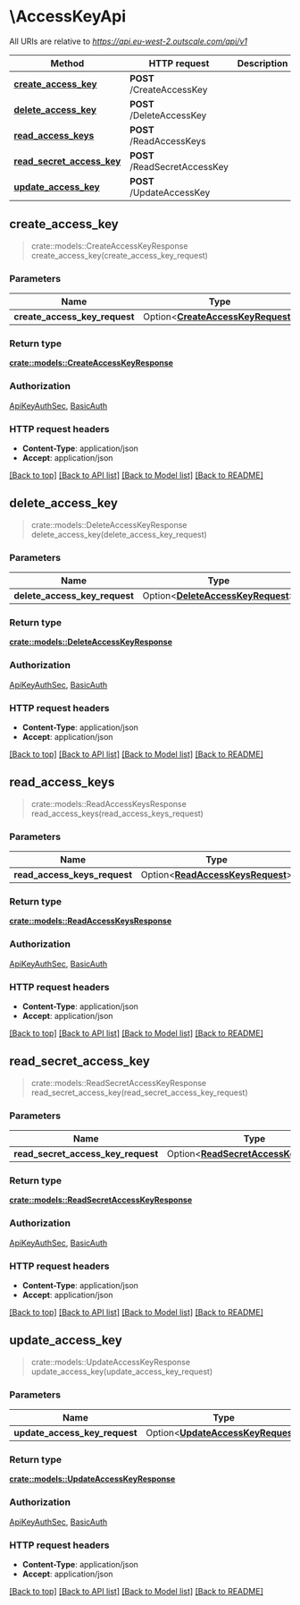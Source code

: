 # \AccessKeyApi

All URIs are relative to *https://api.eu-west-2.outscale.com/api/v1*

Method | HTTP request | Description
------------- | ------------- | -------------
[**create_access_key**](AccessKeyApi.md#create_access_key) | **POST** /CreateAccessKey | 
[**delete_access_key**](AccessKeyApi.md#delete_access_key) | **POST** /DeleteAccessKey | 
[**read_access_keys**](AccessKeyApi.md#read_access_keys) | **POST** /ReadAccessKeys | 
[**read_secret_access_key**](AccessKeyApi.md#read_secret_access_key) | **POST** /ReadSecretAccessKey | 
[**update_access_key**](AccessKeyApi.md#update_access_key) | **POST** /UpdateAccessKey | 



## create_access_key

> crate::models::CreateAccessKeyResponse create_access_key(create_access_key_request)


### Parameters


Name | Type | Description  | Required | Notes
------------- | ------------- | ------------- | ------------- | -------------
**create_access_key_request** | Option<[**CreateAccessKeyRequest**](CreateAccessKeyRequest.md)> |  |  |

### Return type

[**crate::models::CreateAccessKeyResponse**](CreateAccessKeyResponse.md)

### Authorization

[ApiKeyAuthSec](../README.md#ApiKeyAuthSec), [BasicAuth](../README.md#BasicAuth)

### HTTP request headers

- **Content-Type**: application/json
- **Accept**: application/json

[[Back to top]](#) [[Back to API list]](../README.md#documentation-for-api-endpoints) [[Back to Model list]](../README.md#documentation-for-models) [[Back to README]](../README.md)


## delete_access_key

> crate::models::DeleteAccessKeyResponse delete_access_key(delete_access_key_request)


### Parameters


Name | Type | Description  | Required | Notes
------------- | ------------- | ------------- | ------------- | -------------
**delete_access_key_request** | Option<[**DeleteAccessKeyRequest**](DeleteAccessKeyRequest.md)> |  |  |

### Return type

[**crate::models::DeleteAccessKeyResponse**](DeleteAccessKeyResponse.md)

### Authorization

[ApiKeyAuthSec](../README.md#ApiKeyAuthSec), [BasicAuth](../README.md#BasicAuth)

### HTTP request headers

- **Content-Type**: application/json
- **Accept**: application/json

[[Back to top]](#) [[Back to API list]](../README.md#documentation-for-api-endpoints) [[Back to Model list]](../README.md#documentation-for-models) [[Back to README]](../README.md)


## read_access_keys

> crate::models::ReadAccessKeysResponse read_access_keys(read_access_keys_request)


### Parameters


Name | Type | Description  | Required | Notes
------------- | ------------- | ------------- | ------------- | -------------
**read_access_keys_request** | Option<[**ReadAccessKeysRequest**](ReadAccessKeysRequest.md)> |  |  |

### Return type

[**crate::models::ReadAccessKeysResponse**](ReadAccessKeysResponse.md)

### Authorization

[ApiKeyAuthSec](../README.md#ApiKeyAuthSec), [BasicAuth](../README.md#BasicAuth)

### HTTP request headers

- **Content-Type**: application/json
- **Accept**: application/json

[[Back to top]](#) [[Back to API list]](../README.md#documentation-for-api-endpoints) [[Back to Model list]](../README.md#documentation-for-models) [[Back to README]](../README.md)


## read_secret_access_key

> crate::models::ReadSecretAccessKeyResponse read_secret_access_key(read_secret_access_key_request)


### Parameters


Name | Type | Description  | Required | Notes
------------- | ------------- | ------------- | ------------- | -------------
**read_secret_access_key_request** | Option<[**ReadSecretAccessKeyRequest**](ReadSecretAccessKeyRequest.md)> |  |  |

### Return type

[**crate::models::ReadSecretAccessKeyResponse**](ReadSecretAccessKeyResponse.md)

### Authorization

[ApiKeyAuthSec](../README.md#ApiKeyAuthSec), [BasicAuth](../README.md#BasicAuth)

### HTTP request headers

- **Content-Type**: application/json
- **Accept**: application/json

[[Back to top]](#) [[Back to API list]](../README.md#documentation-for-api-endpoints) [[Back to Model list]](../README.md#documentation-for-models) [[Back to README]](../README.md)


## update_access_key

> crate::models::UpdateAccessKeyResponse update_access_key(update_access_key_request)


### Parameters


Name | Type | Description  | Required | Notes
------------- | ------------- | ------------- | ------------- | -------------
**update_access_key_request** | Option<[**UpdateAccessKeyRequest**](UpdateAccessKeyRequest.md)> |  |  |

### Return type

[**crate::models::UpdateAccessKeyResponse**](UpdateAccessKeyResponse.md)

### Authorization

[ApiKeyAuthSec](../README.md#ApiKeyAuthSec), [BasicAuth](../README.md#BasicAuth)

### HTTP request headers

- **Content-Type**: application/json
- **Accept**: application/json

[[Back to top]](#) [[Back to API list]](../README.md#documentation-for-api-endpoints) [[Back to Model list]](../README.md#documentation-for-models) [[Back to README]](../README.md)

